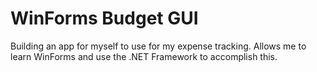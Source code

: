 # WinForms Budget GUI

Building an app for myself to use for my expense tracking. Allows me to learn WinForms and use the .NET Framework to accomplish this.
